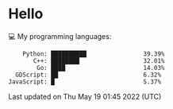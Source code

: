 # Hello

💻 My programming languages:

```
    Python: ██████████                39.39%
       C++: ████████                  32.01%
        Go: ████                      14.03%
  GDScript: ██                        6.32%
JavaScript: █                         5.37%
```

Last updated on Thu May 19 01:45 2022 (UTC)

